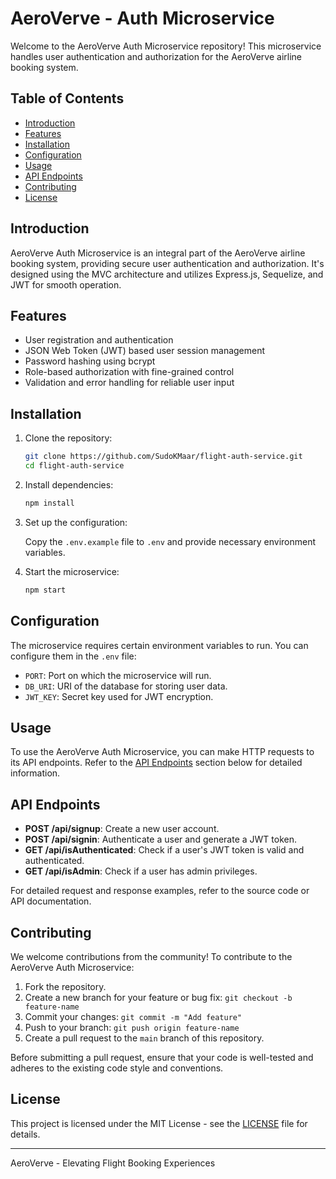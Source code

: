 # AeroVerve - Auth Microservice

Welcome to the AeroVerve Auth Microservice repository! This microservice handles user authentication and authorization for the AeroVerve airline booking system.

## Table of Contents

- [Introduction](#introduction)
- [Features](#features)
- [Installation](#installation)
- [Configuration](#configuration)
- [Usage](#usage)
- [API Endpoints](#api-endpoints)
- [Contributing](#contributing)
- [License](#license)

## Introduction

AeroVerve Auth Microservice is an integral part of the AeroVerve airline booking system, providing secure user authentication and authorization. It's designed using the MVC architecture and utilizes Express.js, Sequelize, and JWT for smooth operation.

## Features

- User registration and authentication
- JSON Web Token (JWT) based user session management
- Password hashing using bcrypt
- Role-based authorization with fine-grained control
- Validation and error handling for reliable user input

## Installation

1. Clone the repository:

   ```bash
   git clone https://github.com/SudoKMaar/flight-auth-service.git
   cd flight-auth-service
   ```

2. Install dependencies:

   ```bash
   npm install
   ```

3. Set up the configuration:

   Copy the `.env.example` file to `.env` and provide necessary environment variables.

4. Start the microservice:

   ```bash
   npm start
   ```

## Configuration

The microservice requires certain environment variables to run. You can configure them in the `.env` file:

- `PORT`: Port on which the microservice will run.
- `DB_URI`: URI of the database for storing user data.
- `JWT_KEY`: Secret key used for JWT encryption.

## Usage

To use the AeroVerve Auth Microservice, you can make HTTP requests to its API endpoints. Refer to the [API Endpoints](#api-endpoints) section below for detailed information.

## API Endpoints

- **POST /api/signup**: Create a new user account.
- **POST /api/signin**: Authenticate a user and generate a JWT token.
- **GET /api/isAuthenticated**: Check if a user's JWT token is valid and authenticated.
- **GET /api/isAdmin**: Check if a user has admin privileges.

For detailed request and response examples, refer to the source code or API documentation.

## Contributing

We welcome contributions from the community! To contribute to the AeroVerve Auth Microservice:

1. Fork the repository.
2. Create a new branch for your feature or bug fix: `git checkout -b feature-name`
3. Commit your changes: `git commit -m "Add feature"`
4. Push to your branch: `git push origin feature-name`
5. Create a pull request to the `main` branch of this repository.

Before submitting a pull request, ensure that your code is well-tested and adheres to the existing code style and conventions.

## License

This project is licensed under the MIT License - see the [LICENSE](LICENSE) file for details.

---

AeroVerve - Elevating Flight Booking Experiences
